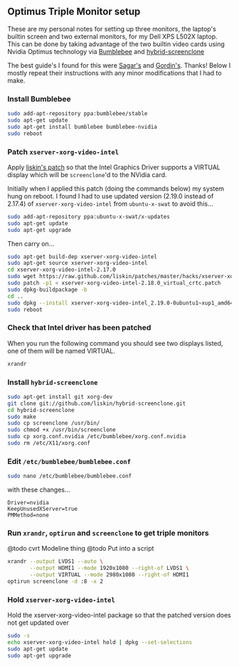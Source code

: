 ## Optimus Triple Monitor setup

These are my personal notes for setting up three monitors, the laptop's builtin 
screen and two external monitors, for my Dell XPS L502X laptop.
This can be done by taking advantage of the two builtin video cards using 
Nvidia Optimus technology via [Bumblebee](http://bumblebee-project.org/) and
[hybrid-screenclone](https://github.com/liskin/hybrid-screenclone)

The best guide's I found for this were [Sagar's](http://sagark.org/optimal-ubuntu-graphics-setup-for-thinkpads/) 
and [Gordin's](http://blog.gordin.de/post/optimus-guide). Thanks! 
Below I mostly repeat their instructions with any minor modifications that I had to make.

### Install Bumblebee

```sh
sudo add-apt-repository ppa:bumblebee/stable
sudo apt-get update
sudo apt-get install bumblebee bumblebee-nvidia
sudo reboot
```

### Patch `xserver-xorg-video-intel`

Apply [liskin's patch](https://github.com/liskin/patches/blob/master/hacks/xserver-xorg-video-intel-2.18.0_virtual_crtc.patch) 
so that the Intel Graphics Driver supports a VIRTUAL display which will be `screenclone`'d to the NVidia card.

Initially when I applied this patch (doing the commands below) my system hung on reboot.
I found I had to use updated version (2.19.0 instead of 2.17.4) of `xserver-xorg-video-intel` 
from `ubuntu-x-swat` to avoid this...

```sh
sudo add-apt-repository ppa:ubuntu-x-swat/x-updates
sudo apt-get update
sudo apt-get upgrade
```

Then carry on...

```sh
sudo apt-get build-dep xserver-xorg-video-intel
sudo apt-get source xserver-xorg-video-intel
cd xserver-xorg-video-intel-2.17.0
sudo wget https://raw.github.com/liskin/patches/master/hacks/xserver-xorg-video-intel-2.18.0_virtual_crtc.patch
sudo patch -p1 < xserver-xorg-video-intel-2.18.0_virtual_crtc.patch
sudo dpkg-buildpackage -b
cd ..
sudo dpkg --install xserver-xorg-video-intel_2.19.0-0ubuntu1~xup1_amd64.deb
sudo reboot
```

### Check that Intel driver has been patched

When you run the following command you should see two displays listed, one of them will be named VIRTUAL.

```sh
xrandr
```

### Install `hybrid-screenclone`

```sh
sudo apt-get install git xorg-dev
git clone git://github.com/liskin/hybrid-screenclone.git
cd hybrid-screenclone
sudo make
sudo cp screenclone /usr/bin/
sudo chmod +x /usr/bin/screenclone
sudo cp xorg.conf.nvidia /etc/bumblebee/xorg.conf.nvidia
sudo rm /etc/X11/xorg.conf
```

### Edit `/etc/bumblebee/bumblebee.conf`

```sh
sudo nano /etc/bumblebee/bumblebee.conf
```

with these changes...

```
Driver=nvidia
KeepUnusedXServer=true
PMMethod=none
```


### Run `xrandr`, `optirun` and `screenclone` to get triple monitors

@todo cvrt Modeline thing
@todo Put into a script

```sh
xrandr --output LVDS1 --auto \
       --output HDMI1 --mode 1920x1080 --right-of LVDS1 \
       --output VIRTUAL --mode 2980x1080 --right-of HDMI1
optirun screenclone -d :8 -x 2
```

### Hold `xserver-xorg-video-intel`

Hold the xserver-xorg-video-intel package so that the patched version does not get updated over

```sh
sudo -s
echo xserver-xorg-video-intel hold | dpkg --set-selections
sudo apt-get update
sudo apt-get upgrade
```
